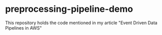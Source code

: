 # preprocessing-pipeline-demo
This repository holds the code mentioned in my article "Event Driven Data Pipelines in AWS"
